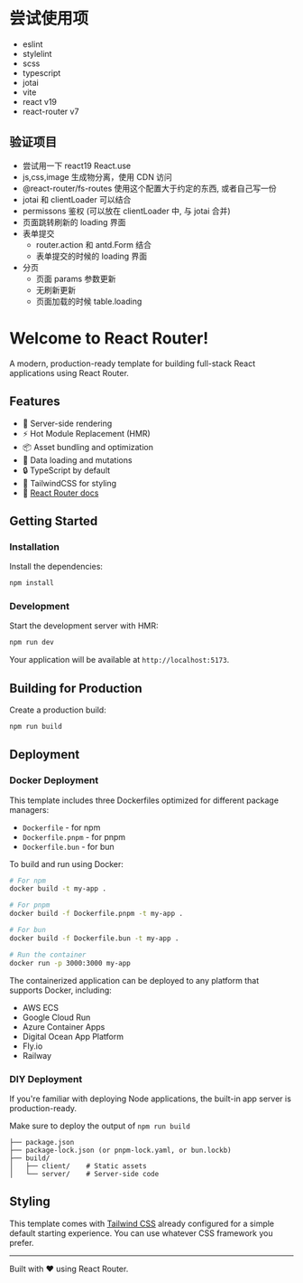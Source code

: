 # 尝试使用项

- eslint
- stylelint
- scss 
- typescript 
- jotai
- vite
- react v19
- react-router v7

## 验证项目

- 尝试用一下 react19 React.use
- js,css,image 生成物分离，使用 CDN 访问
- @react-router/fs-routes 使用这个配置大于约定的东西, 或者自己写一份
- jotai 和 clientLoader 可以结合
- permissons 鉴权 (可以放在 clientLoader 中, 与 jotai 合并)
- 页面跳转刷新的 loading 界面
- 表单提交
  - router.action 和 antd.Form 结合
  - 表单提交的时候的 loading 界面
- 分页
  - 页面 params 参数更新
  - 无刷新更新
  - 页面加载的时候 table.loading

# Welcome to React Router!

A modern, production-ready template for building full-stack React applications using React Router.

## Features

- 🚀 Server-side rendering
- ⚡️ Hot Module Replacement (HMR)
- 📦 Asset bundling and optimization
- 🔄 Data loading and mutations
- 🔒 TypeScript by default
- 🎉 TailwindCSS for styling
- 📖 [React Router docs](https://reactrouter.com/)

## Getting Started

### Installation

Install the dependencies:

```bash
npm install
```

### Development

Start the development server with HMR:

```bash
npm run dev
```

Your application will be available at `http://localhost:5173`.

## Building for Production

Create a production build:

```bash
npm run build
```

## Deployment

### Docker Deployment

This template includes three Dockerfiles optimized for different package managers:

- `Dockerfile` - for npm
- `Dockerfile.pnpm` - for pnpm
- `Dockerfile.bun` - for bun

To build and run using Docker:

```bash
# For npm
docker build -t my-app .

# For pnpm
docker build -f Dockerfile.pnpm -t my-app .

# For bun
docker build -f Dockerfile.bun -t my-app .

# Run the container
docker run -p 3000:3000 my-app
```

The containerized application can be deployed to any platform that supports Docker, including:

- AWS ECS
- Google Cloud Run
- Azure Container Apps
- Digital Ocean App Platform
- Fly.io
- Railway

### DIY Deployment

If you're familiar with deploying Node applications, the built-in app server is production-ready.

Make sure to deploy the output of `npm run build`

```
├── package.json
├── package-lock.json (or pnpm-lock.yaml, or bun.lockb)
├── build/
│   ├── client/    # Static assets
│   └── server/    # Server-side code
```

## Styling

This template comes with [Tailwind CSS](https://tailwindcss.com/) already configured for a simple default starting experience. You can use whatever CSS framework you prefer.

---

Built with ❤️ using React Router.

